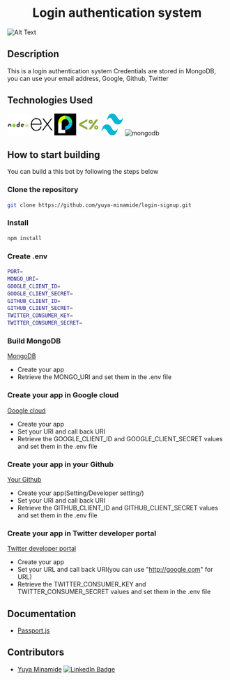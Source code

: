 <h1 style="text-align: center;">
Login authentication system
</h1>

![Alt Text](public/demonstration.gif)

## Description

This is a login authentication system
Credentials are stored in MongoDB, you can use your email address, Google, Github, Twitter

## Technologies Used

<p align="left">
<img src="https://raw.githubusercontent.com/devicons/devicon/master/icons/nodejs/nodejs-original-wordmark.svg" alt="nodejs" width="50" height="50" style="max-width: 100%;">
<img src="./public/expressjs.svg" alt="expressjs" width="50" height="50" style="max-width: 100%;">
<img src="./public/passport.svg" alt="passport" width="50" height="50" style="max-width: 100%;">
<img src="./public/ejs.svg" alt="ejs" width="50" height="50" style="max-width: 100%;">
<img src="./public/tailwind.svg" alt="tailwind" width="50" height="50" style="max-width: 100%;">
<img src="https://upload.wikimedia.org/wikipedia/commons/9/93/MongoDB_Logo.svg" alt="mongodb" width="50" height="50" style="max-width: 100%;">
</p>

## How to start building

You can build a this bot by following the steps below

### Clone the repository

```sh
git clone https://github.com/yuya-minamide/login-signup.git
```

### Install

```sh
npm install
```

### Create .env

```sh
PORT=
MONGO_URI=
GOOGLE_CLIENT_ID=
GOOGLE_CLIENT_SECRET=
GITHUB_CLIENT_ID=
GITHUB_CLIENT_SECRET=
TWITTER_CONSUMER_KEY=
TWITTER_CONSUMER_SECRET=
```

### Build MongoDB

[MongoDB](https://cloud.mongodb.com/)

-   Create your app
-   Retrieve the MONGO_URI and set them in the .env file

### Create your app in Google cloud

[Google cloud](https://console.cloud.google.com/)

-   Create your app
-   Set your URI and call back URI
-   Retrieve the GOOGLE_CLIENT_ID and GOOGLE_CLIENT_SECRET values and set them in the .env file

### Create your app in your Github

[Your Github](https://github.com/)

-   Create your app(Setting/Developer setting/)
-   Set your URI and call back URI
-   Retrieve the GITHUB_CLIENT_ID and GITHUB_CLIENT_SECRET values and set them in the .env file

### Create your app in Twitter developer portal

[Twitter developer portal](https://developer.twitter.com/)

-   Create your app
-   Set your URL and call back URI(you can use "http://google.com" for URL)
-   Retrieve the TWITTER_CONSUMER_KEY and TWITTER_CONSUMER_SECRET values and set them in the .env file

## Documentation

-   [Passport.js](https://www.passportjs.org/)

## Contributors

-   [Yuya Minamide](https://github.com/yuya-minamide)
    [![LinkedIn Badge](https://img.shields.io/badge/LinkedIn-Profile-informational?style=flat&logo=linkedin&logoColor=white&color=0D76A8)](https://www.linkedin.com/in/yuya-minamide/)
